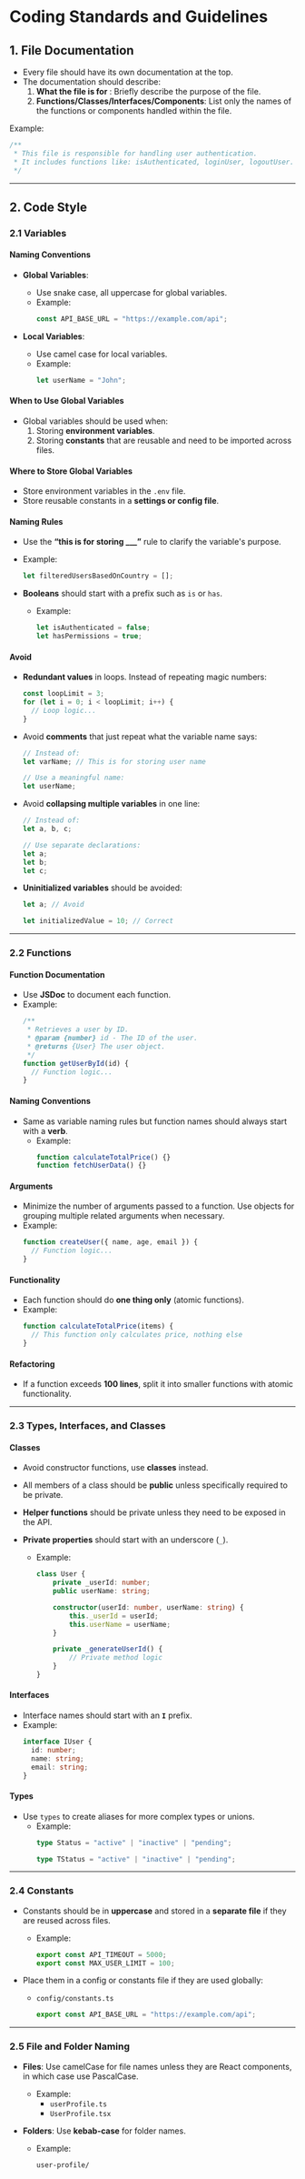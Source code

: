 # **Coding Standards and Guidelines**

## **1. File Documentation**

- Every file should have its own documentation at the top.
- The documentation should describe:
  1. **What the file is for** : Briefly describe the purpose of the file.
  2. **Functions/Classes/Interfaces/Components**: List only the names of the functions or components handled within the file.

Example:

```javascript
/**
 * This file is responsible for handling user authentication.
 * It includes functions like: isAuthenticated, loginUser, logoutUser.
 */
```

---

## **2. Code Style**

### 2.1 **Variables**

#### **Naming Conventions**

- **Global Variables**:

  - Use snake case, all uppercase for global variables.
  - Example:
    ```javascript
    const API_BASE_URL = "https://example.com/api";
    ```

- **Local Variables**:
  - Use camel case for local variables.
  - Example:
    ```javascript
    let userName = "John";
    ```

#### **When to Use Global Variables**

- Global variables should be used when:
  1. Storing **environment variables**.
  2. Storing **constants** that are reusable and need to be imported across files.

#### **Where to Store Global Variables**

- Store environment variables in the `.env` file.
- Store reusable constants in a **settings or config file**.

#### **Naming Rules**

- Use the **“this is for storing \_\_\_”** rule to clarify the variable's purpose.
- Example:

  ```javascript
  let filteredUsersBasedOnCountry = [];
  ```

- **Booleans** should start with a prefix such as `is` or `has`.
  - Example:
    ```javascript
    let isAuthenticated = false;
    let hasPermissions = true;
    ```

#### **Avoid**

- **Redundant values** in loops. Instead of repeating magic numbers:

  ```javascript
  const loopLimit = 3;
  for (let i = 0; i < loopLimit; i++) {
  	// Loop logic...
  }
  ```

- Avoid **comments** that just repeat what the variable name says:

  ```javascript
  // Instead of:
  let varName; // This is for storing user name

  // Use a meaningful name:
  let userName;
  ```

- Avoid **collapsing multiple variables** in one line:

  ```javascript
  // Instead of:
  let a, b, c;

  // Use separate declarations:
  let a;
  let b;
  let c;
  ```

- **Uninitialized variables** should be avoided:

  ```javascript
  let a; // Avoid

  let initializedValue = 10; // Correct
  ```

---

### 2.2 **Functions**

#### **Function Documentation**

- Use **JSDoc** to document each function.
- Example:
  ```javascript
  /**
   * Retrieves a user by ID.
   * @param {number} id - The ID of the user.
   * @returns {User} The user object.
   */
  function getUserById(id) {
  	// Function logic...
  }
  ```

#### **Naming Conventions**

- Same as variable naming rules but function names should always start with a **verb**.
  - Example:
    ```javascript
    function calculateTotalPrice() {}
    function fetchUserData() {}
    ```

#### **Arguments**

- Minimize the number of arguments passed to a function. Use objects for grouping multiple related arguments when necessary.
- Example:
  ```javascript
  function createUser({ name, age, email }) {
  	// Function logic...
  }
  ```

#### **Functionality**

- Each function should do **one thing only** (atomic functions).
- Example:
  ```javascript
  function calculateTotalPrice(items) {
  	// This function only calculates price, nothing else
  }
  ```

#### **Refactoring**

- If a function exceeds **100 lines**, split it into smaller functions with atomic functionality.

---

### 2.3 **Types, Interfaces, and Classes**

#### **Classes**

- Avoid constructor functions, use **classes** instead.
- All members of a class should be **public** unless specifically required to be private.
- **Helper functions** should be private unless they need to be exposed in the API.
- **Private properties** should start with an underscore (`_`).

  - Example:

    ```typescript
    class User {
    	private _userId: number;
    	public userName: string;

    	constructor(userId: number, userName: string) {
    		this._userId = userId;
    		this.userName = userName;
    	}

    	private _generateUserId() {
    		// Private method logic
    	}
    }
    ```

#### **Interfaces**

- Interface names should start with an **`I`** prefix.
- Example:
  ```typescript
  interface IUser {
  	id: number;
  	name: string;
  	email: string;
  }
  ```

#### **Types**

- Use `types` to create aliases for more complex types or unions.
  - Example:
    ```typescript
    type Status = "active" | "inactive" | "pending";
    ```
    ```typescript
    type TStatus = "active" | "inactive" | "pending";
    ```

---

### 2.4 **Constants**

- Constants should be in **uppercase** and stored in a **separate file** if they are reused across files.

  - Example:
    ```javascript
    export const API_TIMEOUT = 5000;
    export const MAX_USER_LIMIT = 100;
    ```

- Place them in a config or constants file if they are used globally:
  - `config/constants.ts`
    ```typescript
    export const API_BASE_URL = "https://example.com/api";
    ```

---

### 2.5 **File and Folder Naming**

- **Files**: Use camelCase for file names unless they are React components, in which case use PascalCase.

  - Example:
    - `userProfile.ts`
    - `UserProfile.tsx`

- **Folders**: Use **kebab-case** for folder names.
  - Example:
    ```bash
    user-profile/
    ```
